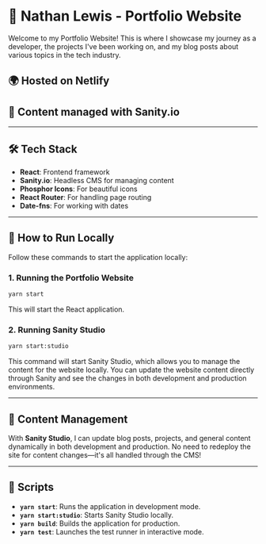 # 🥁 Nathan Lewis - Portfolio Website

Welcome to my Portfolio Website! This is where I showcase my journey as a developer, the projects I've been working on, and my blog posts about various topics in the tech industry.

## 🌍 Hosted on Netlify

## 📝 Content managed with Sanity.io

---

## 🛠 Tech Stack

- **React**: Frontend framework
- **Sanity.io**: Headless CMS for managing content
- **Phosphor Icons**: For beautiful icons
- **React Router**: For handling page routing
- **Date-fns**: For working with dates

---

## 🚀 How to Run Locally

Follow these commands to start the application locally:

### 1. Running the Portfolio Website

```bash
yarn start
```

This will start the React application.

### 2. Running Sanity Studio

```bash
yarn start:studio
```

This command will start Sanity Studio, which allows you to manage the content for the website locally. You can update the website content directly through Sanity and see the changes in both development and production environments.

---

## 🌱 Content Management

With **Sanity Studio**, I can update blog posts, projects, and general content dynamically in both development and production. No need to redeploy the site for content changes—it's all handled through the CMS!

---

## 📂 Scripts

- **`yarn start`**: Runs the application in development mode.
- **`yarn start:studio`**: Starts Sanity Studio locally.
- **`yarn build`**: Builds the application for production.
- **`yarn test`**: Launches the test runner in interactive mode.
